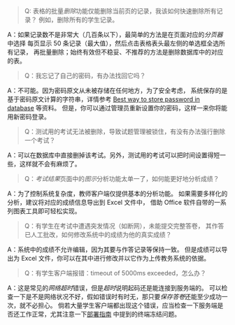 > Q: 表格的批量*删除*功能仅能删除当前页的记录，我该如何快速删除所有记录？
> 例如，删除所有的学生记录。

A：如果记录数不是非常大（几百条以下），最简单的方法是在页面对应的*分页器*中选择
每页显示 50 条记录（最大值），然后点击表格表头最左侧的单选框全选所有记录，
再批量删除；始终有效但不稳妥、不推荐的方法是删除数据库中的对应的表。

> Q：我忘记了自己的密码，有办法找回它吗？

A：不可能。因为密码原文从未被存储在任何地方，为了安全考虑，
系统保存的是基于密码原文计算的字符串，详情参考 [Best way to store password in database](https://stackoverflow.com/questions/1054022/best-way-to-store-password-in-database) 等资料。
但是，你可以通过管理员重新设置你的密码，这样一来你将能用新密码登录。

> Q：测试用的考试无法被删除，导致试题管理被锁住，有没有办法强行删除一个考试？

A：可以在数据库中直接删掉该考试。另外，测试用的考试可以把时间设置得短一些，这样就不会有麻烦了。

> Q：*考试结果*页面中的*图示*分析功能太单一了，如何能更好地分析成绩？

A：为了控制系统复杂度，教师客户端仅提供基本的分析功能。
如果需要多样化的分析，建议将对应的成绩信息导出到 Excel 文件中，
借助 Office 软件自带的一系列图表工具即可轻松实现。

> Q：有学生在考试中遭遇突发情况（如断网），未能提交完整答卷，
> 其作答已人工批改，如何修改系统中的成绩为他的真实成绩？

A：系统中的成绩不允许编辑，因为其要与作答记录等保持一致。
但是成绩可以导出为 Excel 文件，你可以在其中进行修改并以它作为上传教务系统的依据。

> Q：有学生客户端报错：timeout of 5000ms exceeded，怎么办？

A：这是常见的*网络超时*错误，但是*超时*说明起码还是能连接到服务端的。
可以检查一下是不是网络状况不好，假如错误时有时无，那只要*保存答卷*还能至少成功一次，就不必担心。
倘若大量学生客户端都出现这个错误，应当检查一下服务端是否还工作正常，尤其注意一下[部署指南](./deployment.md)
中提到的终端冻结问题。